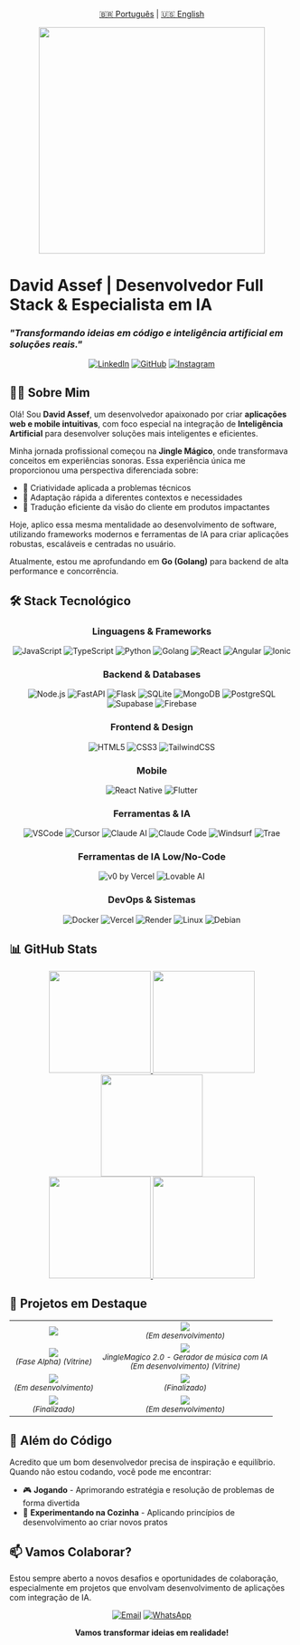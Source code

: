 <p align="center">
  <a href="README.md">🇧🇷 Português</a> |
  <a href="README_EN.md">🇺🇸 English</a>
</p>

<p align="center">
  <img src="https://media.giphy.com/media/qgQUggAC3Pfv687qPC/giphy.gif" width="400">
</p>

# David Assef | Desenvolvedor Full Stack & Especialista em IA

### _"Transformando ideias em código e inteligência artificial em soluções reais."_

<div align="center">

  [![LinkedIn](https://img.shields.io/badge/-LinkedIn-0077B5?style=for-the-badge&logo=linkedin&logoColor=white)](https://www.linkedin.com/in/david-assef-carneiro-2a2891b9/)
  [![GitHub](https://img.shields.io/badge/-Github-181717?style=for-the-badge&logo=github&logoColor=white)](https://github.com/davidassef)
  [![Instagram](https://img.shields.io/badge/-Instagram-E4405F?style=for-the-badge&logo=instagram&logoColor=white)](https://www.instagram.com/davidassef/)

</div>

## 👨‍💻 Sobre Mim

Olá! Sou **David Assef**, um desenvolvedor apaixonado por criar **aplicações web e mobile intuitivas**, com foco especial na integração de **Inteligência Artificial** para desenvolver soluções mais inteligentes e eficientes.

Minha jornada profissional começou na **Jingle Mágico**, onde transformava conceitos em experiências sonoras. Essa experiência única me proporcionou uma perspectiva diferenciada sobre:
- 🎯 Criatividade aplicada a problemas técnicos
- 🔄 Adaptação rápida a diferentes contextos e necessidades
- 🤝 Tradução eficiente da visão do cliente em produtos impactantes

Hoje, aplico essa mesma mentalidade ao desenvolvimento de software, utilizando frameworks modernos e ferramentas de IA para criar aplicações robustas, escaláveis e centradas no usuário.

Atualmente, estou me aprofundando em <strong>Go (Golang)</strong> para backend de alta performance e concorrência.

## 🛠️ Stack Tecnológico

<div align="center">
  <h3>Linguagens & Frameworks</h3>
  <img src="https://img.shields.io/badge/JavaScript-F7DF1E?style=for-the-badge&logo=javascript&logoColor=black" alt="JavaScript" />
  <img src="https://img.shields.io/badge/TypeScript-3178C6?style=for-the-badge&logo=typescript&logoColor=white" alt="TypeScript" />
  <img src="https://img.shields.io/badge/Python-3776AB?style=for-the-badge&logo=python&logoColor=white" alt="Python" />
  <img src="https://img.shields.io/badge/Go-00ADD8?style=for-the-badge&logo=go&logoColor=white" alt="Golang" />
  <img src="https://img.shields.io/badge/React-61DAFB?style=for-the-badge&logo=react&logoColor=black" alt="React" />
  <img src="https://img.shields.io/badge/Angular-DD0031?style=for-the-badge&logo=angular&logoColor=white" alt="Angular" />
  <img src="https://img.shields.io/badge/Ionic-3880FF?style=for-the-badge&logo=ionic&logoColor=white" alt="Ionic" />

  <h3>Backend & Databases</h3>
  <img src="https://img.shields.io/badge/Node.js-339933?style=for-the-badge&logo=nodedotjs&logoColor=white" alt="Node.js" />
  <img src="https://img.shields.io/badge/FastAPI-009688?style=for-the-badge&logo=fastapi&logoColor=white" alt="FastAPI" />
  <img src="https://img.shields.io/badge/Flask-000000?style=for-the-badge&logo=flask&logoColor=white" alt="Flask" />
  <img src="https://img.shields.io/badge/SQLite-003B57?style=for-the-badge&logo=sqlite&logoColor=white" alt="SQLite" />
  <img src="https://img.shields.io/badge/MongoDB-47A248?style=for-the-badge&logo=mongodb&logoColor=white" alt="MongoDB" />
  <img src="https://img.shields.io/badge/PostgreSQL-4169E1?style=for-the-badge&logo=postgresql&logoColor=white" alt="PostgreSQL" />
  <img src="https://img.shields.io/badge/Supabase-3ECF8E?style=for-the-badge&logo=supabase&logoColor=white" alt="Supabase" />
  <img src="https://img.shields.io/badge/Firebase-FFCA28?style=for-the-badge&logo=firebase&logoColor=black" alt="Firebase" />

  <h3>Frontend & Design</h3>
  <img src="https://img.shields.io/badge/HTML5-E34F26?style=for-the-badge&logo=html5&logoColor=white" alt="HTML5" />
  <img src="https://img.shields.io/badge/CSS3-1572B6?style=for-the-badge&logo=css3&logoColor=white" alt="CSS3" />
  <img src="https://img.shields.io/badge/TailwindCSS-06B6D4?style=for-the-badge&logo=tailwindcss&logoColor=white" alt="TailwindCSS" />

  <h3>Mobile</h3>
  <img src="https://img.shields.io/badge/React_Native-61DAFB?style=for-the-badge&logo=react&logoColor=black" alt="React Native" />
  <img src="https://img.shields.io/badge/Flutter-02569B?style=for-the-badge&logo=flutter&logoColor=white" alt="Flutter" />

  <h3>Ferramentas & IA</h3>
  <img src="https://img.shields.io/badge/VS_Code-007ACC?style=for-the-badge&logo=visual-studio-code&logoColor=white" alt="VSCode" />
  <img src="https://img.shields.io/badge/Cursor-000000?style=for-the-badge&logo=cursor&logoColor=white" alt="Cursor" />
  <img src="https://img.shields.io/badge/Claude_AI-D97757?style=for-the-badge&logo=anthropic&logoColor=white" alt="Claude AI" />
  <img src="https://img.shields.io/badge/Claude_Code-000000?style=for-the-badge&logo=anthropic&logoColor=white" alt="Claude Code" />
  <img src="https://img.shields.io/badge/Windsurf-5A3FFF?style=for-the-badge&logo=codeium&logoColor=white" alt="Windsurf" />
  <img src="https://img.shields.io/badge/Trae-444444?style=for-the-badge" alt="Trae" />

  <h3>Ferramentas de IA Low/No-Code</h3>
  <img src="https://img.shields.io/badge/v0%20by%20Vercel-000000?style=for-the-badge&logo=vercel&logoColor=white" alt="v0 by Vercel" />
  <img src="https://img.shields.io/badge/Lovable_AI-FF4D6D?style=for-the-badge" alt="Lovable AI" />

  <h3>DevOps & Sistemas</h3>
  <img src="https://img.shields.io/badge/Docker-2496ED?style=for-the-badge&logo=docker&logoColor=white" alt="Docker" />
  <img src="https://img.shields.io/badge/Vercel-000000?style=for-the-badge&logo=vercel&logoColor=white" alt="Vercel" />
  <img src="https://img.shields.io/badge/Render-46E3B7?style=for-the-badge&logo=render&logoColor=white" alt="Render" />
  <img src="https://img.shields.io/badge/Linux-FCC624?style=for-the-badge&logo=linux&logoColor=black" alt="Linux" />
  <img src="https://img.shields.io/badge/Debian-A81D33?style=for-the-badge&logo=debian&logoColor=white" alt="Debian" />
</div>

## 📊 GitHub Stats

<div align="center">
  <a href="https://github.com/davidassef">
    <img height="180em" src="https://github-profile-summary-cards.vercel.app/api/cards/stats?username=davidassef&theme=tokyonight" />
    <img height="180em" src="https://github-profile-summary-cards.vercel.app/api/cards/productive-time?username=davidassef&theme=tokyonight" />
  </a>
</div>

<div align="center">
  <a href="https://github.com/davidassef">
    <img height="180em" src="https://github-profile-summary-cards.vercel.app/api/cards/profile-details?username=davidassef&theme=tokyonight" />
  </a>
</div>

<div align="center">
  <a href="https://github.com/davidassef">
    <img height="180em" src="https://github-profile-summary-cards.vercel.app/api/cards/repos-per-language?username=davidassef&theme=tokyonight" />
    <img height="180em" src="https://github-profile-summary-cards.vercel.app/api/cards/most-commit-language?username=davidassef&theme=tokyonight" />
  </a>
</div>

## 🚀 Projetos em Destaque

<div align="center">
  <table>
    <tr>
      <td align="center">
        <a href="https://github.com/davidassef/PokeApi">
          <img src="https://github-readme-stats.vercel.app/api/pin/?username=davidassef&repo=PokeApi&theme=tokyonight" />
        </a>
      </td>
      <td align="center">
        <a href="https://github.com/davidassef/Autonomo_Control">
          <img src="https://github-readme-stats.vercel.app/api/pin/?username=davidassef&repo=Autonomo_Control&theme=tokyonight" />
        </a>
        <br/><sub><em>(Em desenvolvimento)</em></sub>
      </td>
    </tr>
    <tr>
      <td align="center">
        <a href="https://github.com/davidassef/ReciboFast">
          <img src="https://github-readme-stats.vercel.app/api/pin/?username=davidassef&repo=ReciboFast&theme=tokyonight" />
        </a>
        <br/><sub><em>(Fase Alpha) (Vitrine)</em></sub>
      </td>
      <td align="center">
        <a href="https://www.jinglemagico.com.br">
          <img src="https://github-readme-stats.vercel.app/api/pin/?username=davidassef&repo=JingleMagico&theme=tokyonight" />
        </a>
        <br/><sub><em>JingleMagico 2.0 - Gerador de música com IA</em></sub>
        <br/><sub><em>(Em desenvolvimento) (Vitrine)</em></sub>
      </td>
    </tr>
    <tr>
      <td align="center">
        <a href="https://github.com/davidassef/ShowPortfolio">
          <img src="https://github-readme-stats.vercel.app/api/pin/?username=davidassef&repo=ShowPortfolio&theme=tokyonight" />
        </a>
        <br/><sub><em>(Em desenvolvimento)</em></sub>
      </td>
      <td align="center">
        <a href="https://github.com/davidassef/Amazon-Search">
          <img src="https://github-readme-stats.vercel.app/api/pin/?username=davidassef&repo=Amazon-Search&theme=tokyonight" />
        </a>
        <br/><sub><em>(Finalizado)</em></sub>
      </td>
    </tr>
    <tr>
      <td align="center">
        <a href="https://github.com/davidassef/OMentalista">
          <img src="https://github-readme-stats.vercel.app/api/pin/?username=davidassef&repo=OMentalista&theme=tokyonight" />
        </a>
        <br/><sub><em>(Finalizado)</em></sub>
      </td>
      <td align="center">
        <a href="https://github.com/davidassef/StudioFlow">
          <img src="https://github-readme-stats.vercel.app/api/pin/?username=davidassef&repo=StudioFlow&theme=tokyonight" />
        </a>
        <br/><sub><em>(Em desenvolvimento)</em></sub>
      </td>
    </tr>
  </table>
</div>

## 🌟 Além do Código

Acredito que um bom desenvolvedor precisa de inspiração e equilíbrio. Quando não estou codando, você pode me encontrar:

- 🎮 **Jogando** - Aprimorando estratégia e resolução de problemas de forma divertida
- 🍲 **Experimentando na Cozinha** - Aplicando princípios de desenvolvimento ao criar novos pratos

## 📫 Vamos Colaborar?

Estou sempre aberto a novos desafios e oportunidades de colaboração, especialmente em projetos que envolvam desenvolvimento de aplicações com integração de IA.

<div align="center">

  [![Email](https://img.shields.io/badge/Email-D14836?style=for-the-badge&logo=gmail&logoColor=white)](mailto:davidassef@gmail.com)
  [![WhatsApp](https://img.shields.io/badge/WhatsApp-25D366?style=for-the-badge&logo=whatsapp&logoColor=white)](https://wa.me/5585996642441)

  **Vamos transformar ideias em realidade!**
</div>
